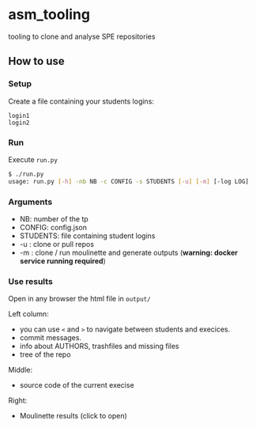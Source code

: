 # asm_tooling
tooling to clone and analyse SPE repositories

## How to use
### Setup
Create a file containing your students logins:
```
login1
login2
```

### Run
Execute `run.py`
```sh
$ ./run.py
usage: run.py [-h] -nb NB -c CONFIG -s STUDENTS [-u] [-m] [-log LOG]
```
### Arguments
- NB: number of the tp
- CONFIG: config.json
- STUDENTS: file containing student logins
- -u : clone or pull repos
- -m : clone / run moulinette and generate outputs (__warning: docker service running required__)

### Use results
Open in any browser the html file in `output/`

Left column:
- you can use `<` and `>` to navigate between students and execices.
- commit messages.
- info about AUTHORS, trashfiles and missing files
- tree of the repo

Middle:
- source code of the current execise

Right:
- Moulinette results (click to open)